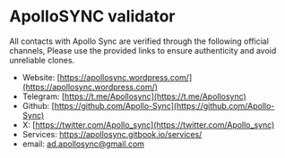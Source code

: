 # ApolloSYNC validator

All contacts with Apollo Sync are verified through the following official channels, 
Please use the provided links to ensure authenticity and avoid unreliable clones.

- Website: [https://apollosync.wordpress.com/](https://apollosync.wordpress.com/)
- Telegram: [https://t.me/Apollosync](https://t.me/Apollosync)
- Github: [https://github.com/Apollo-Sync](https://github.com/Apollo-Sync)
- X: [https://twitter.com/Apollo_sync](https://twitter.com/Apollo_sync)
- Services: https://apollosync.gitbook.io/services/
- email: ad.apollosync@gmail.com

